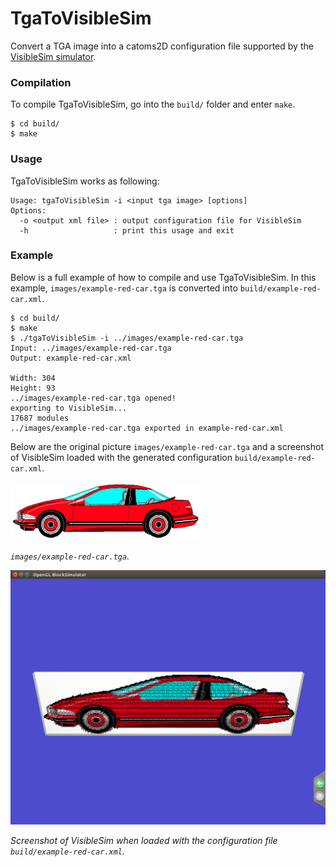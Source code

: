 # TgaToVisibleSim

Convert a TGA image into a catoms2D configuration file supported by the [VisibleSim simulator](http://projects.femto-st.fr/projet-visiblesim/).

### Compilation

To compile TgaToVisibleSim, go into the `build/` folder and enter `make`.

```
$ cd build/
$ make
```

### Usage

TgaToVisibleSim works as following:

```
Usage: tgaToVisibleSim -i <input tga image> [options]
Options:
  -o <output xml file> : output configuration file for VisibleSim
  -h                   : print this usage and exit
```

### Example

Below is a full example of how to compile and use TgaToVisibleSim. In this example, `images/example-red-car.tga` is converted into  `build/example-red-car.xml`.

```
$ cd build/
$ make
$ ./tgaToVisibleSim -i ../images/example-red-car.tga 
Input: ../images/example-red-car.tga
Output: example-red-car.xml

Width: 304
Height: 93
../images/example-red-car.tga opened!
exporting to VisibleSim...
17687 modules 
../images/example-red-car.tga exported in example-red-car.xml
```

Below are the original picture `images/example-red-car.tga` and a screenshot of VisibleSim loaded with the generated configuration `build/example-red-car.xml`.

![](images/example-red-car.png?raw=true)

*`images/example-red-car.tga`.*

![](screenshots/example-red-car-visiblesim.png?raw=true)

*Screenshot of VisibleSim when loaded with the configuration file `build/example-red-car.xml`.*